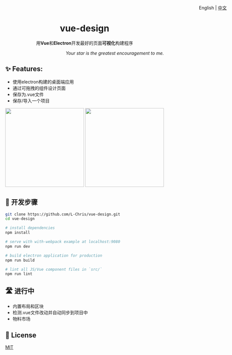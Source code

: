 <h1 align="center">
  vue-design
</h1>
<p align="right" style="position:absolute;top:16px;right:28px;">
  English | <a href="https://github.com/L-Chris/vue-design/blob/master/README.zh-CN.md">中文</a>
</p>
<p align="center">用<strong>Vue</strong>和<strong>Electron</strong>开发最好的页面<strong>可视化</strong>构建程序</p>
<p align="right"><em>Your star is the greatest encouragement to me.</em></p>

## ✨ Features:

- 使用electron构建的桌面端应用
- 通过可拖拽的组件设计页面
- 保存为.vue文件
- 保存/导入一个项目

<p align="center">
  <img width="250px" src="https://raw.githubusercontent.com/L-Chris/vue-design/dev/docs/images/layout.png">
  <img width="250px" src="https://raw.githubusercontent.com/L-Chris/vue-design/dev/docs/images/code.png">
</p>

## 🔧 开发步骤

``` bash
git clone https://github.com/L-Chris/vue-design.git
cd vue-design

# install dependencies
npm install

# serve with with-webpack example at localhost:9080
npm run dev

# build electron application for production
npm run build

# lint all JS/Vue component files in `src/`
npm run lint
```

## 🛣 进行中
- 内置布局和区块
- 检测.vue文件改动并自动同步到项目中
- 物料市场

## 🥂 License

[MIT](http://opensource.org/licenses/MIT)
